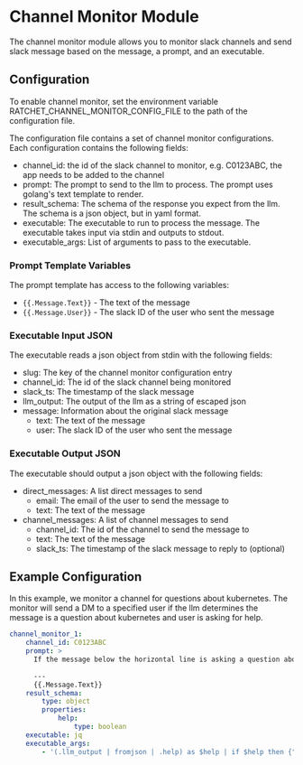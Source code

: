 # Channel Monitor Module

The channel monitor module allows you to monitor slack channels and send slack message based on the message, a prompt, and an executable.

## Configuration
To enable channel monitor, set the environment variable RATCHET_CHANNEL_MONITOR_CONFIG_FILE to the path of the configuration file. 

The configuration file contains a set of channel monitor configurations. Each configuration contains the following fields:

- channel_id: the id of the slack channel to monitor, e.g. C0123ABC, the app needs to be added to the channel
- prompt: The prompt to send to the llm to process. The prompt uses golang's text template to render.
- result_schema: The schema of the response you expect from the llm. The schema is a json object, but in yaml format.
- executable: The executable to run to process the message. The executable takes input via stdin and outputs to stdout.
- executable_args: List of arguments to pass to the executable.

### Prompt Template Variables
The prompt template has access to the following variables:
 - `{{.Message.Text}}` - The text of the message
 - `{{.Message.User}}` - The slack ID of the user who sent the message

### Executable Input JSON 
The executable reads a json object from stdin with the following fields:
- slug: The key of the channel monitor configuration entry
- channel_id: The id of the slack channel being monitored
- slack_ts: The timestamp of the slack message
- llm_output: The output of the llm as a string of escaped json
- message: Information about the original slack message
  - text: The text of the message
  - user: The slack ID of the user who sent the message

### Executable Output JSON
The executable should output a json object with the following fields:
- direct_messages: A list direct messages to send
  - email: The email of the user to send the message to
  - text: The text of the message
- channel_messages: A list of channel messages to send
  - channel_id: The id of the channel to send the message to
  - text: The text of the message
  - slack_ts: The timestamp of the slack message to reply to (optional)

## Example Configuration

In this example, we monitor a channel for questions about kubernetes. 
The monitor will send a DM to a specified user if the llm 
determines the message is a question about kubernetes and user is asking for help.
```yaml
channel_monitor_1:
    channel_id: C0123ABC
    prompt: >
      If the message below the horizontal line is asking a question about the kubernetes cluster, respond with {"help": true}. Otherwise, respond with {"help": false}.
      
      ---
      {{.Message.Text}}
    result_schema: 
        type: object
        properties:
            help:
                type: boolean
    executable: jq
    executable_args: 
        - '(.llm_output | fromjson | .help) as $help | if $help then {"direct_messages": [{"email": "mike@example.com", "text": "User posted message in channel asking about k8s: \(.message.text)"}]} else {} end'
```
